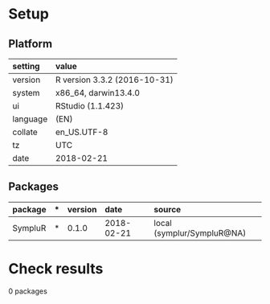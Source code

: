 # Setup

## Platform

|setting  |value                        |
|:--------|:----------------------------|
|version  |R version 3.3.2 (2016-10-31) |
|system   |x86_64, darwin13.4.0         |
|ui       |RStudio (1.1.423)            |
|language |(EN)                         |
|collate  |en_US.UTF-8                  |
|tz       |UTC                          |
|date     |2018-02-21                   |

## Packages

|package |*  |version |date       |source                     |
|:-------|:--|:-------|:----------|:--------------------------|
|SympluR |*  |0.1.0   |2018-02-21 |local (symplur/SympluR@NA) |

# Check results

0 packages




